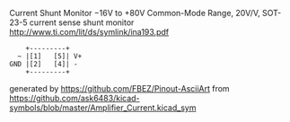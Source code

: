 Current Shunt Monitor −16V to +80V Common-Mode Range, 20V/V, SOT-23-5
current sense shunt monitor
http://www.ti.com/lit/ds/symlink/ina193.pdf


	    +---------+
	  ~ |[1]   [5]| V+
	GND |[2]   [4]| -
	    +---------+


generated by https://github.com/FBEZ/Pinout-AsciiArt from https://github.com/ask6483/kicad-symbols/blob/master/Amplifier_Current.kicad_sym